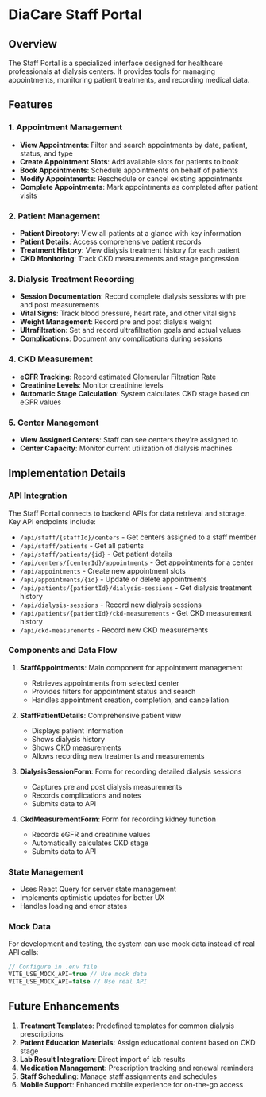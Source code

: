 
# DiaCare Staff Portal

## Overview

The Staff Portal is a specialized interface designed for healthcare professionals at dialysis centers. It provides tools for managing appointments, monitoring patient treatments, and recording medical data.

## Features

### 1. Appointment Management

- **View Appointments**: Filter and search appointments by date, patient, status, and type
- **Create Appointment Slots**: Add available slots for patients to book
- **Book Appointments**: Schedule appointments on behalf of patients
- **Modify Appointments**: Reschedule or cancel existing appointments
- **Complete Appointments**: Mark appointments as completed after patient visits

### 2. Patient Management

- **Patient Directory**: View all patients at a glance with key information
- **Patient Details**: Access comprehensive patient records
- **Treatment History**: View dialysis treatment history for each patient
- **CKD Monitoring**: Track CKD measurements and stage progression

### 3. Dialysis Treatment Recording

- **Session Documentation**: Record complete dialysis sessions with pre and post measurements
- **Vital Signs**: Track blood pressure, heart rate, and other vital signs
- **Weight Management**: Record pre and post dialysis weight
- **Ultrafiltration**: Set and record ultrafiltration goals and actual values
- **Complications**: Document any complications during sessions

### 4. CKD Measurement

- **eGFR Tracking**: Record estimated Glomerular Filtration Rate
- **Creatinine Levels**: Monitor creatinine levels
- **Automatic Stage Calculation**: System calculates CKD stage based on eGFR values

### 5. Center Management

- **View Assigned Centers**: Staff can see centers they're assigned to
- **Center Capacity**: Monitor current utilization of dialysis machines

## Implementation Details

### API Integration

The Staff Portal connects to backend APIs for data retrieval and storage. Key API endpoints include:

- `/api/staff/{staffId}/centers` - Get centers assigned to a staff member
- `/api/staff/patients` - Get all patients
- `/api/staff/patients/{id}` - Get patient details
- `/api/centers/{centerId}/appointments` - Get appointments for a center
- `/api/appointments` - Create new appointment slots
- `/api/appointments/{id}` - Update or delete appointments
- `/api/patients/{patientId}/dialysis-sessions` - Get dialysis treatment history
- `/api/dialysis-sessions` - Record new dialysis sessions
- `/api/patients/{patientId}/ckd-measurements` - Get CKD measurement history
- `/api/ckd-measurements` - Record new CKD measurements

### Components and Data Flow

1. **StaffAppointments**: Main component for appointment management
   - Retrieves appointments from selected center
   - Provides filters for appointment status and search
   - Handles appointment creation, completion, and cancellation

2. **StaffPatientDetails**: Comprehensive patient view
   - Displays patient information
   - Shows dialysis history 
   - Shows CKD measurements
   - Allows recording new treatments and measurements

3. **DialysisSessionForm**: Form for recording detailed dialysis sessions
   - Captures pre and post dialysis measurements
   - Records complications and notes
   - Submits data to API

4. **CkdMeasurementForm**: Form for recording kidney function
   - Records eGFR and creatinine values
   - Automatically calculates CKD stage
   - Submits data to API

### State Management

- Uses React Query for server state management
- Implements optimistic updates for better UX
- Handles loading and error states

### Mock Data

For development and testing, the system can use mock data instead of real API calls:

```typescript
// Configure in .env file
VITE_USE_MOCK_API=true // Use mock data
VITE_USE_MOCK_API=false // Use real API
```

## Future Enhancements

1. **Treatment Templates**: Predefined templates for common dialysis prescriptions
2. **Patient Education Materials**: Assign educational content based on CKD stage
3. **Lab Result Integration**: Direct import of lab results
4. **Medication Management**: Prescription tracking and renewal reminders
5. **Staff Scheduling**: Manage staff assignments and schedules
6. **Mobile Support**: Enhanced mobile experience for on-the-go access
